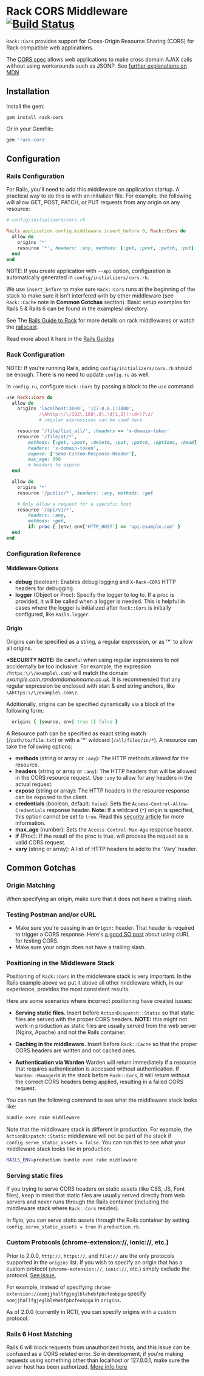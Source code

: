 # Rack CORS Middleware [![Build Status](https://github.com/cyu/rack-cors/actions/workflows/ci.yaml/badge.svg)](https://github.com/cyu/rack-cors/actions)

`Rack::Cors` provides support for Cross-Origin Resource Sharing (CORS) for Rack compatible web applications.

The [CORS spec](http://www.w3.org/TR/cors/) allows web applications to make cross domain AJAX calls without using workarounds such as JSONP. See [further explanations on MDN](https://developer.mozilla.org/en-US/docs/Web/HTTP/CORS)

## Installation

Install the gem:

`gem install rack-cors`

Or in your Gemfile:

```ruby
gem 'rack-cors'
```

## Configuration

### Rails Configuration

For Rails, you'll need to add this middleware on application startup. A practical way to do this is with an initializer file. For example, the following will allow GET, POST, PATCH, or PUT requests from any origin on any resource:

```ruby
# config/initializers/cors.rb

Rails.application.config.middleware.insert_before 0, Rack::Cors do
  allow do
    origins '*'
    resource '*', headers: :any, methods: [:get, :post, :patch, :put]
  end
end
```

NOTE: If you create application with `--api` option, configuration is automatically generated in `config/initializers/cors.rb`.

We use `insert_before` to make sure `Rack::Cors` runs at the beginning of the stack to make sure it isn't interfered with by other middleware (see `Rack::Cache` note in **Common Gotchas** section). Basic setup examples for Rails 5 & Rails 6 can be found in the examples/ directory.

See The [Rails Guide to Rack](http://guides.rubyonrails.org/rails_on_rack.html) for more details on rack middlewares or watch the [railscast](http://railscasts.com/episodes/151-rack-middleware).

Read more about it here in the [Rails Guides](https://guides.rubyonrails.org/configuring.html#configuring-middleware)

### Rack Configuration

NOTE: If you're running Rails, adding `config/initializers/cors.rb` should be enough. There is no need to update `config.ru` as well.

In `config.ru`, configure `Rack::Cors` by passing a block to the `use` command:

```ruby
use Rack::Cors do
  allow do
    origins 'localhost:3000', '127.0.0.1:3000',
            /\Ahttp:\/\/192\.168\.0\.\d{1,3}(:\d+)?\z/
            # regular expressions can be used here

    resource '/file/list_all/', :headers => 'x-domain-token'
    resource '/file/at/*',
        methods: [:get, :post, :delete, :put, :patch, :options, :head],
        headers: 'x-domain-token',
        expose: ['Some-Custom-Response-Header'],
        max_age: 600
        # headers to expose
  end

  allow do
    origins '*'
    resource '/public/*', headers: :any, methods: :get

    # Only allow a request for a specific host
    resource '/api/v1/*',
        headers: :any,
        methods: :get,
        if: proc { |env| env['HTTP_HOST'] == 'api.example.com' }
  end
end
```

### Configuration Reference

#### Middleware Options

- **debug** (boolean): Enables debug logging and `X-Rack-CORS` HTTP headers for debugging.
- **logger** (Object or Proc): Specify the logger to log to. If a proc is provided, it will be called when a logger is needed. This is helpful in cases where the logger is initialized after `Rack::Cors` is initially configured, like `Rails.logger`.

#### Origin

Origins can be specified as a string, a regular expression, or as '\*' to allow all origins.

**\*SECURITY NOTE:** Be careful when using regular expressions to not accidentally be too inclusive. For example, the expression `/https:\/\/example\.com/` will match the domain _example.com.randomdomainname.co.uk_. It is recommended that any regular expression be enclosed with start & end string anchors, like `\Ahttps:\/\/example\.com\z`.

Additionally, origins can be specified dynamically via a block of the following form:

```ruby
  origins { |source, env| true || false }
```

A Resource path can be specified as exact string match (`/path/to/file.txt`) or with a '\*' wildcard (`/all/files/in/*`). A resource can take the following options:

- **methods** (string or array or `:any`): The HTTP methods allowed for the resource.
- **headers** (string or array or `:any`): The HTTP headers that will be allowed in the CORS resource request. Use `:any` to allow for any headers in the actual request.
- **expose** (string or array): The HTTP headers in the resource response can be exposed to the client.
- **credentials** (boolean, default: `false`): Sets the `Access-Control-Allow-Credentials` response header. **Note:** If a wildcard (`*`) origin is specified, this option cannot be set to `true`. Read this [security article](http://web-in-security.blogspot.de/2017/07/cors-misconfigurations-on-large-scale.html) for more information.
- **max_age** (number): Sets the `Access-Control-Max-Age` response header.
- **if** (Proc): If the result of the proc is true, will process the request as a valid CORS request.
- **vary** (string or array): A list of HTTP headers to add to the 'Vary' header.

## Common Gotchas

### Origin Matching

When specifying an origin, make sure that it does not have a trailing slash.

### Testing Postman and/or cURL

- Make sure you're passing in an `Origin:` header. That header is required to trigger a CORS response. Here's [a good SO post](https://stackoverflow.com/questions/12173990/how-can-you-debug-a-cors-request-with-curl) about using cURL for testing CORS.
- Make sure your origin does not have a trailing slash.

### Positioning in the Middleware Stack

Positioning of `Rack::Cors` in the middleware stack is very important. In the Rails example above we put it above all other middleware which, in our experience, provides the most consistent results.

Here are some scenarios where incorrect positioning have created issues:

- **Serving static files.** Insert before `ActionDispatch::Static` so that static files are served with the proper CORS headers. **NOTE:** this might not work in production as static files are usually served from the web server (Nginx, Apache) and not the Rails container.

- **Caching in the middleware.** Insert before `Rack::Cache` so that the proper CORS headers are written and not cached ones.

- **Authentication via Warden** Warden will return immediately if a resource that requires authentication is accessed without authentication. If `Warden::Manager`is in the stack before `Rack::Cors`, it will return without the correct CORS headers being applied, resulting in a failed CORS request.

You can run the following command to see what the middleware stack looks like:

```bash
bundle exec rake middleware
```

Note that the middleware stack is different in production. For example, the `ActionDispatch::Static` middleware will not be part of the stack if `config.serve_static_assets = false`. You can run this to see what your middleware stack looks like in production:

```bash
RAILS_ENV=production bundle exec rake middleware
```

### Serving static files

If you trying to serve CORS headers on static assets (like CSS, JS, Font files), keep in mind that static files are usually served directly from web servers and never runs through the Rails container (including the middleware stack where `Rack::Cors` resides).

In flyio, you can serve static assets through the Rails container by setting `config.serve_static_assets = true` in `production.rb`.

### Custom Protocols (chrome-extension://, ionic://, etc.)

Prior to 2.0.0, `http://`, `https://`, and `file://` are the only protocols supported in the `origins` list. If you wish to specify an origin that
has a custom protocol (`chrome-extension://`, `ionic://`, etc.) simply exclude the protocol. [See issue.](https://github.com/cyu/rack-cors/issues/100)

For example, instead of specifying `chrome-extension://aomjjhallfgjeglblehebfpbcfeobpga` specify `aomjjhallfgjeglblehebfpbcfeobpga` in `origins`.

As of 2.0.0 (currently in RC1), you can specify origins with a custom protocol.

### Rails 6 Host Matching

Rails 6 will block requests from unauthorized hosts, and this issue can be confused as a CORS related error. So in development, if you're making requests using something other than localhost or 127.0.0.1, make sure the server host has been authorized. [More info here](https://guides.rubyonrails.org/configuring.html#actiondispatch-hostauthorization)
